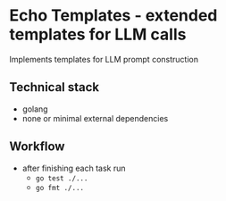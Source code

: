 # Echo Templates - extended templates for LLM calls

Implements templates for LLM prompt construction

## Technical stack

- golang
- none or minimal external dependencies

## Workflow

- after finishing each task run
    - `go test ./...`
    - `go fmt ./...`